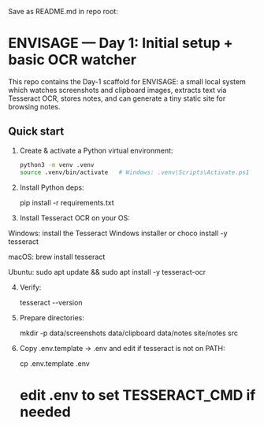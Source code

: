 Save as README.md in repo root:

# ENVISAGE — Day 1: Initial setup + basic OCR watcher

This repo contains the Day-1 scaffold for ENVISAGE: a small local system which watches screenshots and clipboard images, extracts text via Tesseract OCR, stores notes, and can generate a tiny static site for browsing notes.

## Quick start

1. Create & activate a Python virtual environment:
   ```bash
   python3 -m venv .venv
   source .venv/bin/activate   # Windows: .venv\Scripts\Activate.ps1


2. Install Python deps:


    pip install -r requirements.txt


3. Install Tesseract OCR on your OS:

Windows: install the Tesseract Windows installer or choco install -y tesseract

macOS: brew install tesseract

Ubuntu: sudo apt update && sudo apt install -y tesseract-ocr

4. Verify:
    
    
    tesseract --version


5. Prepare directories:

    
    mkdir -p data/screenshots data/clipboard data/notes site/notes src


6. Copy .env.template → .env and edit if tesseract is not on PATH:

    
    cp .env.template .env
    # edit .env to set TESSERACT_CMD if needed